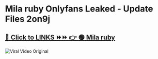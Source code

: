 
 # Mila ruby Onlyfans Leaked - Update Files 2on9j

## <h2><a href="https://clipsfans.com/Mila_ruby&ref=git">🔗 Click to LINKS ⏩⏩ 👉 🟢 Mila ruby </a></h2>

<a href="https://clipsfans.com/Mila_ruby&ref=git" rel="nofollow" data-target="animated-image.originalLink"><img src="https://i.ibb.co.com/xMMVF88/686577567.gif" alt="Viral Video Original" style="max-width: 100%; display: inline-block;" data-target="animated-image.originalImage"></a>

